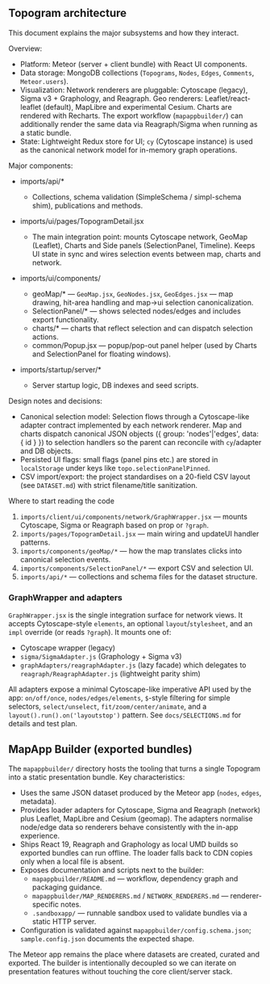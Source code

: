## Topogram architecture

This document explains the major subsystems and how they interact.

Overview:

- Platform: Meteor (server + client bundle) with React UI components.
- Data storage: MongoDB collections (`Topograms`, `Nodes`, `Edges`, `Comments`, `Meteor.users`).
- Visualization: Network renderers are pluggable: Cytoscape (legacy), Sigma v3 + Graphology, and Reagraph. Geo renderers: Leaflet/react-leaflet (default), MapLibre and experimental Cesium. Charts are rendered with Recharts. The export workflow (`mapappbuilder/`) can additionally render the same data via Reagraph/Sigma when running as a static bundle.
- State: Lightweight Redux store for UI; `cy` (Cytoscape instance) is used as the canonical network model for in-memory graph operations.

Major components:

- imports/api/*
  - Collections, schema validation (SimpleSchema / simpl-schema shim), publications and methods.

- imports/ui/pages/TopogramDetail.jsx
  - The main integration point: mounts Cytoscape network, GeoMap (Leaflet), Charts and Side panels (SelectionPanel, Timeline). Keeps UI state in sync and wires selection events between map, charts and network.

- imports/ui/components/
  - geoMap/* — `GeoMap.jsx`, `GeoNodes.jsx`, `GeoEdges.jsx` — map drawing, hit-area handling and map->ui selection canonicalization.
  - SelectionPanel/* — shows selected nodes/edges and includes export functionality.
  - charts/* — charts that reflect selection and can dispatch selection actions.
  - common/Popup.jsx — popup/pop-out panel helper (used by Charts and SelectionPanel for floating windows).

- imports/startup/server/*
  - Server startup logic, DB indexes and seed scripts.

Design notes and decisions:

- Canonical selection model: Selection flows through a Cytoscape-like adapter contract implemented by each network renderer. Map and charts dispatch canonical JSON objects ({ group: 'nodes'|'edges', data: { id } }) to selection handlers so the parent can reconcile with `cy`/adapter and DB objects.
- Persisted UI flags: small flags (panel pins etc.) are stored in `localStorage` under keys like `topo.selectionPanelPinned`.
- CSV import/export: the project standardises on a 20-field CSV layout (see `DATASET.md`) with strict filename/title sanitization.

Where to start reading the code

1. `imports/client/ui/components/network/GraphWrapper.jsx` — mounts Cytoscape, Sigma or Reagraph based on prop or `?graph`.
2. `imports/pages/TopogramDetail.jsx` — main wiring and updateUI handler patterns.
3. `imports/components/geoMap/*` — how the map translates clicks into canonical selection events.
4. `imports/components/SelectionPanel/*` — export CSV and selection UI.
5. `imports/api/*` — collections and schema files for the dataset structure.

### GraphWrapper and adapters

`GraphWrapper.jsx` is the single integration surface for network views. It accepts Cytoscape-style `elements`, an optional `layout`/`stylesheet`, and an `impl` override (or reads `?graph`). It mounts one of:

- Cytoscape wrapper (legacy)
- `sigma/SigmaAdapter.js` (Graphology + Sigma v3)
- `graphAdapters/reagraphAdapter.js` (lazy facade) which delegates to `reagraph/ReagraphAdapter.js` (lightweight parity shim)

All adapters expose a minimal Cytoscape-like imperative API used by the app: `on/off/once`, `nodes/edges/elements`, `$`-style filtering for simple selectors, `select/unselect`, `fit/zoom/center/animate`, and a `layout().run().on('layoutstop')` pattern. See `docs/SELECTIONS.md` for details and test plan.

## MapApp Builder (exported bundles)

The `mapappbuilder/` directory hosts the tooling that turns a single Topogram into a static
presentation bundle. Key characteristics:

- Uses the same JSON dataset produced by the Meteor app (`nodes`, `edges`, metadata).
- Provides loader adapters for Cytoscape, Sigma and Reagraph (network) plus Leaflet,
  MapLibre and Cesium (geomap). The adapters normalise node/edge data so renderers behave
  consistently with the in-app experience.
- Ships React 19, Reagraph and Graphology as local UMD builds so exported bundles can run
  offline. The loader falls back to CDN copies only when a local file is absent.
- Exposes documentation and scripts next to the builder:
  - `mapappbuilder/README.md` — workflow, dependency graph and packaging guidance.
  - `mapappbuilder/MAP_RENDERERS.md` / `NETWORK_RENDERERS.md` — renderer-specific notes.
  - `.sandboxapp/` — runnable sandbox used to validate bundles via a static HTTP server.
- Configuration is validated against `mapappbuilder/config.schema.json`; `sample.config.json`
  documents the expected shape.

The Meteor app remains the place where datasets are created, curated and exported. The builder
is intentionally decoupled so we can iterate on presentation features without touching the
core client/server stack.
